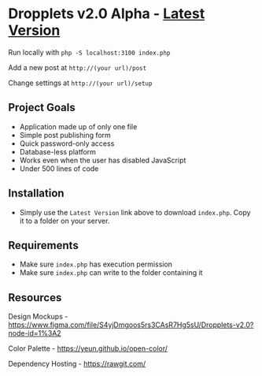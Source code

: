 Dropplets v2.0 Alpha - [Latest Version](https://github.com/johnroper100/dropplets/raw/2.0/index.php)
======================================

Run locally with `php -S localhost:3100 index.php`

Add a new post at `http://(your url)/post`

Change settings at `http://(your url)/setup`

## Project Goals

- Application made up of only one file
- Simple post publishing form
- Quick password-only access
- Database-less platform
- Works even when the user has disabled JavaScript
- Under 500 lines of code

## Installation

- Simply use the `Latest Version` link above to download `index.php`. Copy it to a folder on your server.

## Requirements

- Make sure `index.php` has execution permission
- Make sure `index.php` can write to the folder containing it

## Resources

Design Mockups - https://www.figma.com/file/S4yjDmgoos5rs3CAsR7Hg5sU/Dropplets-v2.0?node-id=1%3A2

Color Palette - https://yeun.github.io/open-color/

Dependency Hosting - https://rawgit.com/

